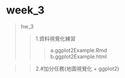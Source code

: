 week_3 
==============================================================      
>hw_3      
>>1.資料視覺化練習        
>>>a.ggplot2Example.Rmd        
>>>b.ggplot2Example.html  

>>2.#加分任務(地圖視覺化 + ggplot2)
        

